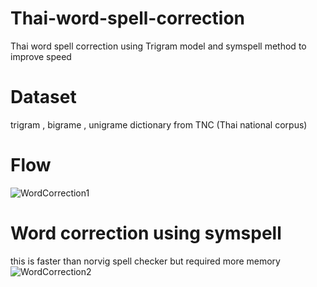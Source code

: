 # Thai-word-spell-correction
Thai word spell correction using Trigram model and symspell method to improve speed
# Dataset
trigram , bigrame , unigrame dictionary from TNC (Thai national corpus)
# Flow
![WordCorrection1](https://user-images.githubusercontent.com/78986208/162771116-e6cd444c-cbab-475c-a8f5-56bf794cf618.jpg)
# Word correction using symspell
this is faster than norvig spell checker but required more memory
![WordCorrection2](https://user-images.githubusercontent.com/78986208/162771380-81b32ff2-f84e-4abf-a35a-4cf4db409675.jpg)
